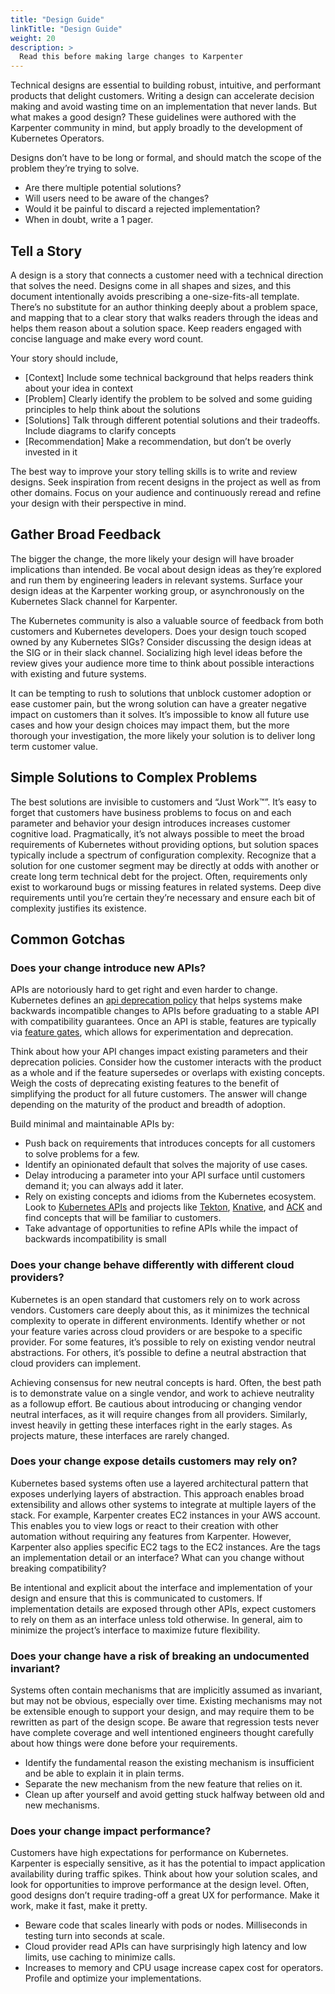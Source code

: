 ```yaml
---
title: "Design Guide"
linkTitle: "Design Guide"
weight: 20
description: >
  Read this before making large changes to Karpenter
---
```


Technical designs are essential to building robust, intuitive, and performant products that delight customers. Writing a design can accelerate decision making and avoid wasting time on an implementation that never lands. But what makes a good design? These guidelines were authored with the Karpenter community in mind, but apply broadly to the development of Kubernetes Operators.

Designs don’t have to be long or formal, and should match the scope of the problem they’re trying to solve.

* Are there multiple potential solutions?
* Will users need to be aware of the changes?
* Would it be painful to discard a rejected implementation?
* When in doubt, write a 1 pager.

## Tell a Story

A design is a story that connects a customer need with a technical direction that solves the need. Designs come in all shapes and sizes, and this document intentionally avoids prescribing a one-size-fits-all template. There’s no substitute for an author thinking deeply about a problem space, and mapping that to a clear story that walks readers through the ideas and helps them reason about a solution space. Keep readers engaged with concise language and make every word count.

Your story should include,

* [Context] Include some technical background that helps readers think about your idea in context
* [Problem] Clearly identify the problem to be solved and some guiding principles to help think about the solutions
* [Solutions] Talk through different potential solutions and their tradeoffs. Include diagrams to clarify concepts
* [Recommendation] Make a recommendation, but don’t be overly invested in it

The best way to improve your story telling skills is to write and review designs. Seek inspiration from recent designs in the project as well as from other domains. Focus on your audience and continuously reread and refine your design with their perspective in mind.

## Gather Broad Feedback

The bigger the change, the more likely your design will have broader implications than intended. Be vocal about design ideas as they’re explored and run them by engineering leaders in relevant systems. Surface your design ideas at the Karpenter working group, or asynchronously on the Kubernetes Slack channel for Karpenter.

The Kubernetes community is also a valuable source of feedback from both customers and Kubernetes developers. Does your design touch scoped owned by any Kubernetes SIGs? Consider discussing the design ideas at the SIG or in their slack channel. Socializing high level ideas before the review gives your audience more time to think about possible interactions with existing and future systems.

It can be tempting to rush to solutions that unblock customer adoption or ease customer pain, but the wrong solution can have a greater negative impact on customers than it solves. It’s impossible to know all future use cases and how your design choices may impact them, but the more thorough your investigation, the more likely your solution is to deliver long term customer value.

## Simple Solutions to Complex Problems

The best solutions are invisible to customers and “Just Work™”. It’s easy to forget that customers have business problems to focus on and each parameter and behavior your design introduces increases customer cognitive load. Pragmatically, it’s not always possible to meet the broad requirements of Kubernetes without providing options, but solution spaces typically include a spectrum of configuration complexity.  Recognize that a solution for one customer segment may be directly at odds with another or create long term technical debt for the project. Often, requirements only exist to workaround bugs or missing features in related systems. Deep dive requirements until you’re certain they’re necessary and ensure each bit of complexity justifies its existence.

## Common Gotchas

### Does your change introduce new APIs?

APIs are notoriously hard to get right and even harder to change. Kubernetes defines an [api deprecation policy](https://kubernetes.io/docs/reference/using-api/deprecation-policy/) that helps systems make backwards incompatible changes to APIs before graduating to a stable API with compatibility guarantees. Once an API is stable, features are typically via [feature gates](https://kubernetes.io/docs/reference/command-line-tools-reference/feature-gates/), which allows for experimentation and deprecation.

Think about how your API changes impact existing parameters and their deprecation policies. Consider how the customer interacts with the product as a whole and if the feature supersedes or overlaps with existing concepts. Weigh the costs of deprecating existing features to the benefit of simplifying the product for all future customers. The answer will change depending on the maturity of the product and breadth of adoption.

Build minimal and maintainable APIs by:

* Push back on requirements that introduces concepts for all customers to solve problems for a few.
* Identify an opinionated default that solves the majority of use cases.
* Delay introducing a parameter into your API surface until customers demand it; you can always add it later.
* Rely on existing concepts and idioms from the Kubernetes ecosystem. Look to [Kubernetes APIs](https://pkg.go.dev/k8s.io/api/core/v1) and projects like [Tekton](https://github.com/tektoncd/cli), [Knative](https://github.com/knative/serving), and [ACK](https://github.com/aws-controllers-k8s) and find concepts that will be familiar to customers.
* Take advantage of opportunities to refine APIs while the impact of backwards incompatibility is small

### Does your change behave differently with different cloud providers?

Kubernetes is an open standard that customers rely on to work across vendors. Customers care deeply about this, as it minimizes the technical complexity to operate in different environments. Identify whether or not your feature varies across cloud providers or are bespoke to a specific provider. For some features, it’s possible to rely on existing vendor neutral abstractions. For others, it’s possible to define a neutral abstraction that cloud providers can implement.

Achieving consensus for new neutral concepts is hard. Often, the best path is to demonstrate value on a single vendor, and work to achieve neutrality as a followup effort. Be cautious about introducing or changing vendor neutral interfaces, as it will require changes from all providers. Similarly, invest heavily in getting these interfaces right in the early stages. As projects mature, these interfaces are rarely changed.

### Does your change expose details customers may rely on?

Kubernetes based systems often use a layered architectural pattern that exposes underlying layers of abstraction. This approach enables broad extensibility and allows other systems to integrate at multiple layers of the stack. For example, Karpenter creates EC2 instances in your AWS account. This enables you to view logs or react to their creation with other automation without requiring any features from Karpenter. However, Karpenter also applies specific EC2 tags to the EC2 instances. Are the tags an implementation detail or an interface? What can you change without breaking compatibility?

Be intentional and explicit about the interface and implementation of your design and ensure that this is communicated to customers. If implementation details are exposed through other APIs, expect customers to rely on them as an interface unless told otherwise. In general, aim to minimize the project’s interface to maximize future flexibility.

### Does your change have a risk of breaking an undocumented invariant?

Systems often contain mechanisms that are implicitly assumed as invariant, but may not be obvious, especially over time. Existing mechanisms may not be extensible enough to support your design, and may require them to be rewritten as part of the design scope. Be aware that regression tests never have complete coverage and well intentioned engineers thought carefully about how things were done before your requirements.

* Identify the fundamental reason the existing mechanism is insufficient and be able to explain it in plain terms.
* Separate the new mechanism from the new feature that relies on it.
* Clean up after yourself and avoid getting stuck halfway between old and new mechanisms.

### Does your change impact performance?

Customers have high expectations for performance on Kubernetes. Karpenter is especially sensitive, as it has the potential to impact application availability during traffic spikes. Think about how your solution scales, and look for opportunities to improve performance at the design level. Often, good designs don’t require trading-off a great UX for performance. Make it work, make it fast, make it pretty.

* Beware code that scales linearly with pods or nodes. Milliseconds in testing turn into seconds at scale.
* Cloud provider read APIs can have surprisingly high latency and low limits, use caching to minimize calls.
* Increases to memory and CPU usage increase capex cost for operators. Profile and optimize your implementations.
